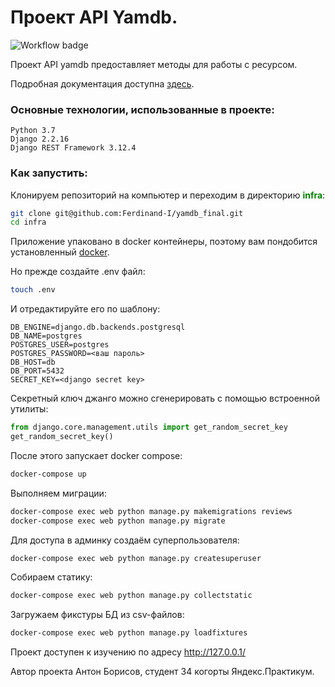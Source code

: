 # Проект API Yamdb.

![Workflow badge](https://github.com/Ferdinand-I/yamdb_final/actions/workflows/yamdb_workflow.yml/badge.svg)

Проект API yamdb предоставляет методы для работы с ресурсом.

Подробная документация доступна [здесь](http://158.160.6.0/redoc/).

### Основные технологии, использованные в проекте:

```text
Python 3.7
Django 2.2.16
Django REST Framework 3.12.4
```


### Как запустить:

Клонируем репозиторий на компьютер и переходим в директорию 
<b style="color:green">infra</b>:

```bash
git clone git@github.com:Ferdinand-I/yamdb_final.git
cd infra
```
Приложение упаковано в docker контейнеры, поэтому вам пондобится
установленный [docker](https://www.docker.com/).

Но прежде создайте .env файл:

```bash
touch .env
```

И отредактируйте его по шаблону:

```text
DB_ENGINE=django.db.backends.postgresql
DB_NAME=postgres
POSTGRES_USER=postgres
POSTGRES_PASSWORD=<ваш пароль>
DB_HOST=db
DB_PORT=5432
SECRET_KEY=<django secret key>

```
Секретный ключ джанго можно сгенерировать с помощью встроенной утилиты:

```python
from django.core.management.utils import get_random_secret_key  
get_random_secret_key()
```

После этого запускает docker compose:


```bash
docker-compose up
```

Выполняем миграции:

```bash
docker-compose exec web python manage.py makemigrations reviews
docker-compose exec web python manage.py migrate
```

Для доступа в админку создаём суперпользователя:

```bash
docker-compose exec web python manage.py createsuperuser
```

Собираем статику:

```bash
docker-compose exec web python manage.py collectstatic
```

Загружаем фикстуры БД из csv-файлов:

```bash
docker-compose exec web python manage.py loadfixtures
```

Проект доступен к изучению по адресу http://127.0.0.1/

Автор проекта Антон Борисов, студент 34 когорты Яндекс.Практикум.